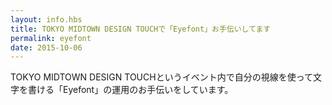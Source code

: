 ```yaml
---
layout: info.hbs
title: TOKYO MIDTOWN DESIGN TOUCHで「Eyefont」お手伝いしてます
permalink: eyefont
date: 2015-10-06
---
```


TOKYO MIDTOWN DESIGN TOUCHというイベント内で自分の視線を使って文字を書ける「Eyefont」の運用のお手伝いをしています。
